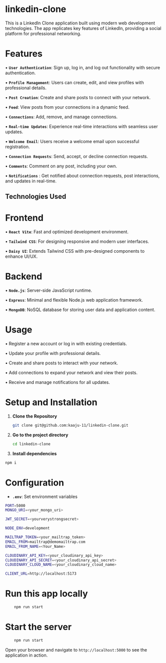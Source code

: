 # linkedin-clone

This is a LinkedIn Clone application built using modern web development technologies. The app replicates key features of LinkedIn, providing a social platform for professional networking.

# Features

• **` User Authentication `**: Sign up, log in, and log out functionality with secure authentication.

• **` Profile Management `**: Users can create, edit, and view profiles with professional details.

• **` Post Creation `**: Create and share posts to connect with your network.

• **` Feed `**: View posts from your connections in a dynamic feed.

• **` Connections `**: Add, remove, and manage connections.

• **` Real-time Updates `**: Experience real-time interactions with seamless user updates.

• **` Welcome Email `**: Users receive a welcome email upon successful registration.

• **` Connection Requests `**: Send, accept, or decline connection requests.

• **` Comments `**: Comment on any post, including your own.

• **` Notifications `** : Get notified about connection requests, post interactions, and updates in real-time.


## Technologies Used

# Frontend

• **` React Vite `**: Fast and optimized development environment.

• **` Tailwind CSS `**: For designing responsive and modern user interfaces.

• **` Daisy UI `**: Extends Tailwind CSS with pre-designed components to enhance UI/UX.

# Backend

• **` Node.js `**: Server-side JavaScript runtime.

• **` Express `**: Minimal and flexible Node.js web application framework.

• **` MongoDB `**: NoSQL database for storing user data and application content.


# Usage

• Register a new account or log in with existing credentials.

• Update your profile with professional details.

• Create and share posts to interact with your network.

• Add connections to expand your network and view their posts.

• Receive and manage notifications for all updates.

# Setup and Installation

1. **Clone the Repository**
    ```bash
    git clone git@github.com:kaaju-11/linkedin-clone.git
    ```
2. **Go to the project directory**
   ```bash
   cd linkedin-clone
   ```
3.  **Install dependencies**
   ```bash
   npm i
   ```

# Configuration
- **`.env`**: Set environment variables

```bash
PORT=5000
MONGO_URI=<your_mongo_uri>

JWT_SECRET=<yourverystrongsecret>

NODE_ENV=development

MAILTRAP_TOKEN=<your_mailtrap_token>
EMAIL_FROM=mailtrap@demomailtrap.com
EMAIL_FROM_NAME=<Your_Name>

CLOUDINARY_API_KEY=<your_cloudinary_api_key>
CLOUDINARY_API_SECRET=<your_cloudinary_api_secret>
CLOUDINARY_CLOUD_NAME=<your_cloudinary_cloud_name>

CLIENT_URL=http://localhost:5173
```
# Run this app locally
```bash
    npm run start
```
# Start the server
```bash
    npm run start
```
  
Open your browser and navigate to `http://localhost:5000` to see the application in action.
